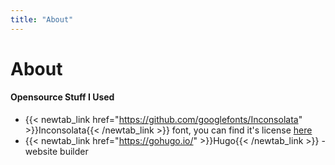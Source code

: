 ```yaml
---
title: "About"
---
```


# About

#### Opensource Stuff I Used
- {{< newtab_link href="https://github.com/googlefonts/Inconsolata" >}}Inconsolata{{< /newtab_link >}} font, you can find it's license [here](/fonts/Inconsolata-License.txt)
- {{< newtab_link href="https://gohugo.io/" >}}Hugo{{< /newtab_link >}} - website builder